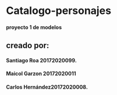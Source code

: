 # Catalogo-personajes

#### proyecto 1 de modelos

## creado por:
#### Santiago Roa 20172020099.
#### Maicol Garzon 20172020011
#### Carlos Hernández20172020008.
